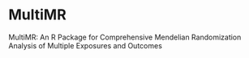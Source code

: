 # MultiMR
MultiMR: An R Package for Comprehensive Mendelian Randomization Analysis of Multiple Exposures and Outcomes
